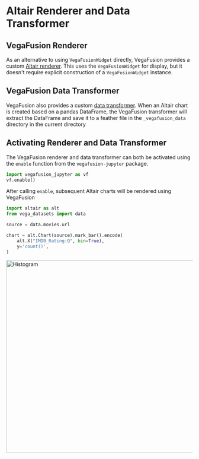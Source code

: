 # Altair Renderer and Data Transformer
## VegaFusion Renderer
As an alternative to using `VegaFusionWidget` directly, VegaFusion provides a custom [Altair renderer](https://altair-viz.github.io/user_guide/display_frontends.html). This uses the `VegaFusionWidget` for display, but it doesn't require explicit construction of a `VegaFusionWidget` instance.

## VegaFusion Data Transformer
VegaFusion also provides a custom [data transformer](https://altair-viz.github.io/user_guide/data_transformers.html). When an Altair chart is created based on a pandas DataFrame, the VegaFusion transformer will extract the DataFrame and save it to a feather file in the `_vegafusion_data` directory in the current directory

## Activating Renderer and Data Transformer
The VegaFusion renderer and data transformer can both be activated using the `enable` function from the `vegafusion-jupyter` package.

```python
import vegafusion_jupyter as vf
vf.enable()
```

After calling `enable`, subsequent Altair charts will be rendered using VegaFusion

```python
import altair as alt
from vega_datasets import data

source = data.movies.url

chart = alt.Chart(source).mark_bar().encode(
    alt.X("IMDB_Rating:Q", bin=True),
    y='count()',
)
```

<img width="519" alt="Histogram" src="https://user-images.githubusercontent.com/15064365/148783521-81c5d183-0a6f-41ca-a0c1-0c76e23d65df.png">

